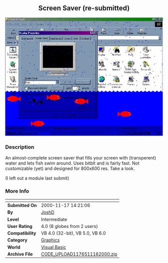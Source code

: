 ﻿<div align="center">

## Screen Saver \(re\-submitted\)

<img src="PIC200011162331569941.jpg">
</div>

### Description

An almost-complete screen saver that fills your screen with (transperent) water and lets fish swim around. Uses bitblt and is fairly fast. Not customizable (yet) and designed for 800x600 res. Take a look.

(I left out a module last submit)
 
### More Info
 


<span>             |<span>
---                |---
**Submitted On**   |2000-11-17 14:21:06
**By**             |[JoshD](https://github.com/Planet-Source-Code/PSCIndex/blob/master/ByAuthor/joshd.md)
**Level**          |Intermediate
**User Rating**    |4.0 (8 globes from 2 users)
**Compatibility**  |VB 4\.0 \(32\-bit\), VB 5\.0, VB 6\.0
**Category**       |[Graphics](https://github.com/Planet-Source-Code/PSCIndex/blob/master/ByCategory/graphics__1-46.md)
**World**          |[Visual Basic](https://github.com/Planet-Source-Code/PSCIndex/blob/master/ByWorld/visual-basic.md)
**Archive File**   |[CODE\_UPLOAD1176511162000\.zip](https://github.com/Planet-Source-Code/joshd-screen-saver-re-submitted__1-12856/archive/master.zip)








